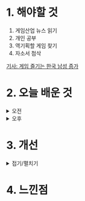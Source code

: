 
# 1. 해야할 것

1. 게임산업 뉴스 읽기 
2. 개인 공부  
3. 역기획할 게임 찾기
4. 자소서 첨삭

[기사: 게임 즐기는 한국 남성 증가](https://www.gamemeca.com/view.php?gid=1749325)

# 2. 오늘 배운 것

<details>
<summary>오전</summary>

## 오늘의 뉴스
![image](https://github.com/JM94Ent/TIL-WIL/assets/143363550/921e3557-5147-46f8-816d-97618bfbf1b8)
```
게임 즐기는 한국 남성 증가
모바일 게임의 접근성 덕분에 게임을 간단하게 즐길 수 있어서 10년동안 남성 게이머가 많이 늘었다
하지만 '국민 게임'이라고 할 만큼의 남녀노소 즐길 수 있는 게임이 없어서 여성 게이머는 소폭 감소한 것으로 보인다.

모바일로 즐길 수 있는 게임들이 정말 많이 나와서 나도 붕괴나 원신같은 게임을 즐기고 있다.
무엇보다 핸드폰으로도 간단하게 즐길 수 있을 뿐만이 아니라 PC버전으로도 정말 좋은 퀄리티로 게임을 할 수 있기때문에
PC와 모바일 둘 다 접근할 수 있는 게임이 흥하는 요소인 것 같다.
```
</details>


<details>
<summary>오후</summary>

## 자소서 첨삭
1. 직무 지원 동기


2. 타인과 협업 과정에서 본인의 장점, 단점 그리고 단점을 극복하기 위한 노력


3. 과제 수행시 아이디어나 새로운 것을 접목시켜 해결 및 개선했던 경험


4. 좋아하는 게임 및 이유


5. 하고 싶은 직무
</details>




# 3. 개선


<details>
<summary>접기/펼치기</summary>


</details>



# 4. 느낀점


